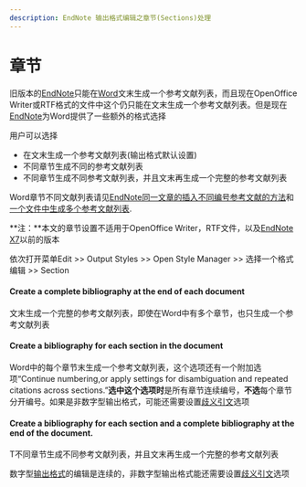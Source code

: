 ```yaml
---
description: EndNote 输出格式编辑之章节(Sections)处理
---
```


# 章节

旧版本的[EndNote](http://www.howsci.com/tag/endnote/)只能在[Word](http://www.howsci.com/tag/word/)文末生成一个参考文献列表，而且现在OpenOffice Writer或RTF格式的文件中这个仍只能在文末生成一个参考文献列表。但是现在[EndNote](http://www.howsci.com/tag/endnote/)为Word提供了一些额外的格式选择

用户可以选择

* 在文末生成一个参考文献列表\(输出格式默认设置\)
* 不同章节生成不同的参考文献列表
* 不同章节生成不同参考文献列表，并且文末再生成一个完整的参考文献列表

Word章节不同文献列表请见[EndNote同一文章的插入不同编号参考文献的方法](http://www.howsci.com/how-to-insert-citation-with-different-number.html)和[一个文件中生成多个参考文献列表](../10Word/Creating_MultBibs_inaSingleDoc.htm).

**注：**本文的章节设置不适用于OpenOffice Writer，RTF文件，以及[EndNote X7](http://www.howsci.com/tag/endnote/)以前的版本

依次打开菜单Edit &gt;&gt; Output Styles &gt;&gt; Open Style Manager &gt;&gt; 选择一个格式编辑 &gt;&gt; Section

#### Create a complete bibliography at the end of each document

文末生成一个完整的参考文献列表，即使在Word中有多个章节，也只生成一个参考文献列表

#### Create a bibliography for each section in the document

Word中的每个章节末生成一个参考文献列表，这个选项还有一个附加选项“Continue numbering,or apply settings for disambiguation and repeated citations across sections.”**选中这个选项时**是所有章节连续编号，**不选**每个章节分开编号。如果是非数字型输出格式，可能还需要设置[歧义引文](ambiguous-citations.md)选项

#### Create a bibliography for each section and a complete bibliography at the end of the document.

T不同章节生成不同参考文献列表，并且文末再生成一个完整的参考文献列表

数字型[输出格式](http://www.howsci.com/tag/output-styles/)的编辑是连续的，非数字型输出格式能还需要设置[歧义引文](ambiguous-citations.md)选项

